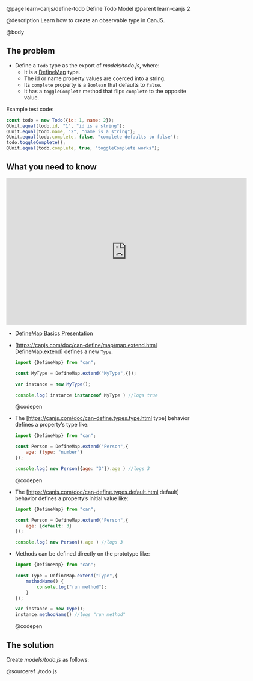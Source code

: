 @page learn-canjs/define-todo Define Todo Model
@parent learn-canjs 2

@description Learn how to create an observable type in CanJS.

@body



## The problem

- Define a `Todo` type as the export of  _models/todo.js_, where:
  - It is a [DefineMap](https://canjs.com/doc/can-define/map/map.html) type.
  - The id or name property values are coerced into a string.
  - Its `complete` property is a `Boolean` that defaults to `false`.
  - It has a `toggleComplete` method that flips `complete` to the opposite value.

Example test code:

```js
const todo = new Todo({id: 1, name: 2});
QUnit.equal(todo.id, "1", "id is a string");
QUnit.equal(todo.name, "2", "name is a string");
QUnit.equal(todo.complete, false, "complete defaults to false");
todo.toggleComplete();
QUnit.equal(todo.complete, true, "toggleComplete works");
```

## What you need to know

<iframe src="https://docs.google.com/presentation/d/e/2PACX-1vSK5CTN9M9UGDSbkXFXG34lx2Pyf7N4sxUiV0so9Gwa6FRwB2SZ2MQZurZURE64INnMw-vqJGZB3EC8/embed?start=false&loop=false&delayms=3000" frameborder="0" width="640" height="389" allowfullscreen="true" mozallowfullscreen="true" webkitallowfullscreen="true"></iframe>

- [DefineMap Basics Presentation](https://docs.google.com/presentation/d/1Y9G9aJMJgCzKMHROe4HuzRD_LY7UyGPbLOtl2TJAEqM/edit?usp=sharing)
- [https://canjs.com/doc/can-define/map/map.extend.html DefineMap.extend] defines a new `Type`.

  ```js
  import {DefineMap} from "can";

  const MyType = DefineMap.extend("MyType",{});

  var instance = new MyType();

  console.log( instance instanceof MyType ) //logs true
  ```
  @codepen
- The [https://canjs.com/doc/can-define.types.type.html type] behavior defines a property’s type like:

  ```js
  import {DefineMap} from "can";

  const Person = DefineMap.extend("Person",{
      age: {type: "number"}
  });

  console.log( new Person({age: "3"}).age ) //logs 3
  ```
  @codepen

- The [https://canjs.com/doc/can-define.types.default.html default] behavior defines a property’s initial value like:

  ```js
  import {DefineMap} from "can";

  const Person = DefineMap.extend("Person",{
      age: {default: 3}
  });

  console.log( new Person().age ) //logs 3
  ```

- Methods can be defined directly on the prototype like:

  ```js
  import {DefineMap} from "can";

  const Type = DefineMap.extend("Type",{
      methodName() {
          console.log("run method");
      }
  });

  var instance = new Type();
  instance.methodName() //logs "run method"
  ```
  @codepen

## The solution

Create _models/todo.js_ as follows:

@sourceref ./todo.js
